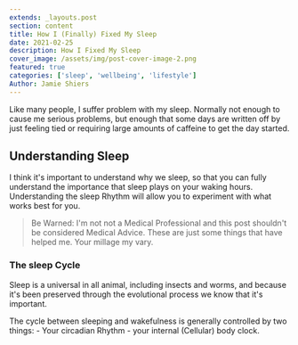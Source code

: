 ```yaml
---
extends: _layouts.post
section: content
title: How I (Finally) Fixed My Sleep
date: 2021-02-25
description: How I Fixed My Sleep
cover_image: /assets/img/post-cover-image-2.png
featured: true
categories: ['sleep', 'wellbeing', 'lifestyle']
Author: Jamie Shiers
---
```

Like many people, I suffer problem with my sleep. Normally not enough to cause me serious problems, but enough that some days are written off by just feeling tied or requiring large amounts of caffeine to get the day started.

## Understanding Sleep
I think it's important to understand why we sleep, so that you can fully understand the importance that sleep plays on your waking hours. Understanding the sleep Rhythm will allow you to experiment with what works best for you. 

> Be Warned: I'm not not a Medical Professional and this post shouldn't be considered Medical Advice. These are just some things that have helped me. Your millage my vary.

### The sleep Cycle
Sleep is a universal in all animal, including insects and worms, and because it's been preserved through the evolutional process we know that it's important.

 The cycle between sleeping and wakefulness is generally controlled by two things:
    - Your circadian Rhythm - your internal (Cellular) body clock. 
